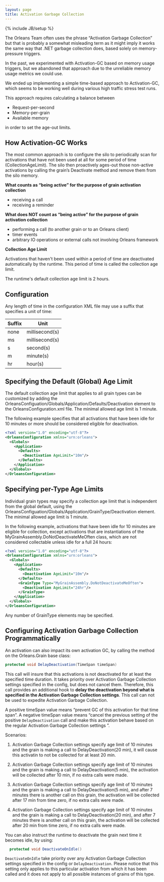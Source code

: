 ```yaml
---
layout: page
title: Activation Garbage Collection
---
```

{% include JB/setup %}

The Orleans Team often uses the phrase “Activation Garbage Collection” but that is probably a somewhat misleading term as it might imply it works the same way that .NET garbage collection does, based solely on memory-pressure triggers.

 In the past, we experimented with Activation-GC based on memory usage triggers, but we abandoned that approach due to the unreliable memory usage metrics we could use. 

 We ended up implementing a simple time-based approach to Activation-GC, which seems to be working well during various high traffic stress test runs.

 This approach requires calculating a balance between 

* Request-per-second 
* Memory-per-grain
* Available memory

in order to set the age-out limits.

## How Activation-GC Works
The most common approach is to configure the silo to periodically scan for activations that have not been used at all for some period of time (CollectionAgeLimit). The silo then proactively ages-out those non-active activations by calling the grain’s Deactivate method and remove them from the silo memory. 

**What counts as “being active” for the purpose of grain activation collection**

* receiving a call 
* receiving a reminder

**What does NOT count as “being active” for the purpose of grain activation collection**

* performing a call (to another grain or to an Orleans client)
* timer events 
* arbitrary IO operations or external calls not involving Orleans framework

**Collection Age Limit**

Activations that haven't been used within a period of time are deactivated automatically by the runtime. This period of time is called the collection age limit. 

 The runtime's default collection age limit is 2 hours. 

## Configuration

Any length of time in the configuration XML file may use a suffix that specifies a unit of time:

Suffix      |     Unit 
------------- | -------------
none  | millisecond(s)  
ms    | millisecond(s)  
s     | second(s)  
m     | minute(s)  
hr    | hour(s)  



## Specifying the Default (Global) Age Limit

The default collection age limit that applies to all grain types can be customized by adding the OrleansConfiguation/Globals/Application/Defaults/Deactivation element to the OrleansConfiguration.xml file. 
The minimal allowed age limit is 1 minute.

The following example specifies that all activations that have been idle for 10 minutes or more should be considered eligible for deactivation.

``` xml
<?xml version="1.0" encoding="utf-8"?>
<OrleansConfiguration xmlns="urn:orleans">
  <Globals>
    <Application>
      <Defaults>
        <Deactivation AgeLimit="10m"/>
      </Defaults>
    </Application>
  </Globals>
</OrleansConfiguration>
```

## Specifying per-Type Age Limits

Individual grain types may specify a collection age limit that is independent from the global default, using the OrleansConfiguation/Globals/Application/GrainType/Deactivation element. The minimal allowed age limit is 1 minute.

In the following example, activations that have been idle for 10 minutes are eligible for collection, except activations that are instantiations of the MyGrainAssembly.DoNotDeactivateMeOften class, which are not considered collectable unless idle for a full 24 hours:


``` xml
<?xml version="1.0" encoding="utf-8"?>
<OrleansConfiguration xmlns="urn:orleans">
  <Globals>
    <Application>
      <Defaults>
        <Deactivation AgeLimit="10m"/>
      </Defaults>
      <GrainType Type="MyGrainAssembly.DoNotDeactivateMeOften">
        <Deactivation AgeLimit="24hr"/>
      </GrainType>
    </Application>
  </Globals>
</OrleansConfiguration>
```

 Any number of GrainType elements may be specified.

## Configuring Activation Garbage Collection Programmatically

An activation can also impact its own activation GC, by calling the method on the Orleans.Grain base class:

``` csharp
protected void DelayDeactivation(TimeSpan timeSpan)
```

This call will insure that this activations is not deactivated for at least the specified time duration. It takes priority over Activation Garbage Collection settings specified in the config, but does not cancel them.
Therefore, this call provides an additional hook to **delay the deactivation beyond what is specified in the Activation Garbage Collection settings**. This call can not be used to expedite Activation Garbage Collection.


A positive <c>timeSpan</c> value means “prevent GC of this activation for that time span”.
A negative <c>timeSpan</c> value means “cancel the previous setting of the positive `DelayDeactivation` call and make this activation behave based on the regular Activation Garbage Collection settings ”.


Scenarios:

1) Activation Garbage Collection settings specify age limit of 10 minutes and the grain is making a call to DelayDeactivation(20 min), it will cause this activatin to not be collected for at least 20 min.

2) Activation Garbage Collection settings specify age limit of 10 minutes and the grain is making a call to DelayDeactivation(5 min), the activation will be collected after 10 min, if no extra calls were made.

3) Activation Garbage Collection settings specify age limit of 10 minutes and the grain is making a call to DelayDeactivation(5 min), and after 7 minutes there is another call on this grain, the activation will be collected after 17 min from time zero, if no extra calls were made.

4) Activation Garbage Collection settings specify age limit of 10 minutes and the grain is making a call to DelayDeactivation(20 min), and after 7 minutes there is another call on this grain, the activation will be collected after 20 min from time zero, if no extra calls were made.



You can also instruct the runtime to deactivate the grain next time it becomes idle, by using:

``` csharp
  protected void DeactivateOnIdle()
```

`DeactivateOnIdle` take priority over any Activation Garbage Collection settings specified in the config or `DelayDeactivation`.
Please notice that this setting only applies to this particular activation from which it has been called and it does not apply to all possible instances of grains of this type.
